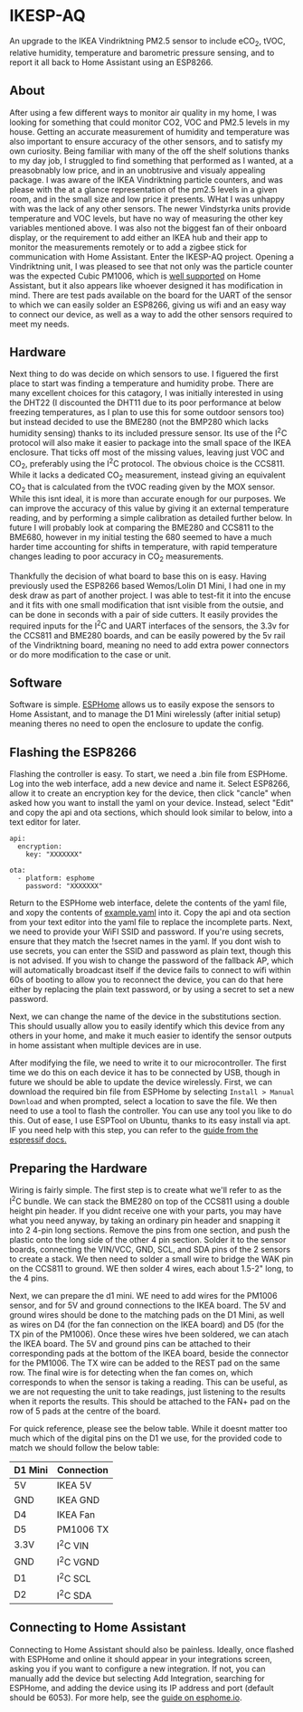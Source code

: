 # IKESP-AQ
An upgrade to the IKEA Vindriktning PM2.5 sensor to include eCO<sub>2</sub>, tVOC, relative humidity, temperature and barometric pressure sensing, and to report it all back to Home Assistant using an ESP8266.

## About
After using a few different ways to monitor air quality in my home, I was looking for something that could monitor CO2, VOC and PM2.5 levels in my house. Getting an accurate measurement of humidity and temperature was also important to ensure accuracy of the other sensors, and to satisfy my own curiosity. Being familiar with many of the off the shelf solutions thanks to my day job, I struggled to find something that performed as I wanted, at a preasobnably low price, and in an unobtrusive and visualy appealing package. I was aware of the IKEA Vindriktning particle counters, and was please with the at a glance representation of the pm2.5 levels in a given room, and in the small size and low price it presents. WHat I was unhappy with was the lack of any other sensors. The newer Vindstyrka units provide temperature and VOC levels, but have no way of measuring the other key variables mentioned above. I was also not the biggest fan of their onboard display, or the requirement to add either an IKEA hub and their app to monitor the measurements remotely or to add a zigbee stick for communication with Home Assistant. Enter the IKESP-AQ project. Opening a Vindriktning unit, I was pleased to see that not only was the particle counter was the expected Cubic PM1006, which is [well supported](https://esphome.io/components/sensor/pm1006.html) on Home Assistant, but it also appears like whoever designed it has modification in mind. There are test pads available on the board for the UART of the sensor to which we can easily solder an ESP8266, giving us wifi and an easy way to connect our device, as well as a way to add the other sensors required to meet my needs.

## Hardware
Next thing to do was decide on which sensors to use. I figuered the first place to start was finding a temperature and humidity probe. There are many excellent choices for this catagory, I was initially interested in using the DHT22 (I discounted the DHT11 due to its poor performance at below freezing temperatures, as I plan to use this for some outdoor sensors too) but instead decided to use the BME280 (not the BMP280 which lacks humidity sensing) thanks to its included pressure sensor. Its use of the I<sup>2</sup>C protocol will also make it easier to package into the small space of the IKEA enclosure. That ticks off most of the missing values, leaving just VOC and CO<sub>2</sub>, preferably using the I<sup>2</sup>C protocol. The obvious choice is the CCS811. While it lacks a dedicated CO<sub>2</sub> measurement, instead giving an equivalent CO<sub>2</sub> that is calculated from the tVOC reading given by the MOX sensor. While this isnt ideal, it is more than accurate enough for our purposes. We can improve the accuracy of this value by giving it an external temperature reading, and by performing a simple calibration as detailed further below. In future I will probably look at comparing the BME280 and CCS811 to the BME680, however in my initial testing the 680 seemed to have a much harder time accounting for shifts in temperature, with rapid temperature changes leading to poor accuracy in CO<sub>2</sub> measurements.

Thankfully the decision of what board to base this on is easy. Having previously used the ESP8266 based Wemos/Lolin D1 Mini, I had one in my desk draw as part of another project. I was able to test-fit it into the encuse and it fits with one small modification that isnt visible from the outsie, and can be done in seconds with a pair of side cutters. It easily provides the required inputs for the I<sup>2</sup>C and UART interfaces of the sensors, the 3.3v for the CCS811 and BME280 boards, and can be easily powered by the 5v rail of the Vindriktning board, meaning no need to add extra power connectors or do more modification to the case or unit.

## Software
Software is simple. [ESPHome](https://esphome.io/) allows us to easily expose the sensors to Home Assistant, and to manage the D1 Mini wirelessly (after initial setup) meaning theres no need to open the enclosure to update the config.

## Flashing the ESP8266
Flashing the controller is easy. To start, we need a .bin file from ESPHome. Log into the web interface, add a new device and name it. Select ESP8266, allow it to create an encryption key for the device, then click "cancle" when asked how you want to install the yaml on your device. Instead, select "Edit" and copy the api and ota sections, which should look similar to below, into a text editor for later.

```
api:
  encryption:
    key: "XXXXXXX"

ota:
  - platform: esphome
    password: "XXXXXXX"
```

Return to the ESPHome web interface, delete the contents of the yaml file, and xopy the contents of [example.yaml](example.yaml) into it. Copy the api and ota section from your text editor into the yaml file to replace the incomplete parts. Next, we need to provide your WiFI SSID and password. If you're using secrets, ensure that they match the !secret names in the yaml. If you dont wish to use secrets, you can enter the SSID and password as plain text, though this is not advised. If you wish to change the password of the fallback AP, which will automatically broadcast itself if the device fails to connect to wifi within 60s of booting to allow you to reconnect the device, you can do that here either by replacing the plain text password, or by using a secret to set a new password.

Next, we can change the name of the device in the substitutions section. This should usually allow you to easily identify which this device from any others in your home, and make it much easier to identify the sensor outputs in home assistant when multiple devices are in use.

After modifying the file, we need to write it to our microcontroller. The first time we do this on each device it has to be connected by USB, though in future we should be able to update the device wirelessly. First, we can download the required bin file from ESPHome by selecting `Install > Manual Download` and when prompted, select a location to save the file. We then need to use a tool to flash the controller. You can use any tool you like to do this. Out of ease, I use ESPTool on Ubuntu, thanks to its easy install via apt. IF you need help with this step, you can refer to the [guide from the espressif docs.](https://docs.espressif.com/projects/esptool/en/latest/esp8266/esptool/flashing-firmware.html)

## Preparing the Hardware
Wiring is fairly simple. The first step is to create what we'll refer to as the I<sup>2</sup>C bundle. We can stack the BME280 on top of the CCS811 using a double height pin header. If you didnt receive one with your parts, you may have what you need anyway, by taking an ordinary pin header and snapping it into 2 4-pin long sections. Remove the pins from one section, and push the plastic onto the long side of the other 4 pin section. Solder it to the sensor boards, connecting the VIN/VCC, GND, SCL, and SDA pins of the 2 sensors to create a stack. We then need to solder a small wire to bridge the WAK pin on the CCS811 to ground. WE then solder 4 wires, each about 1.5-2" long, to the 4 pins.

Next, we can prepare the d1 mini. WE need to add wires for the PM1006 sensor, and for 5V and ground connections to the IKEA board. The 5V and ground wires should be done to the matching pads on the D1 Mini, as well as wires on D4 (for the fan connection on the IKEA board) and D5 (for the TX pin of the PM1006). Once these wires hve been soldered, we can atach the IKEA board. The 5V and ground pins can be attached to their corresponding pads at the bottom of the IKEA board, beside the connector for the PM1006. The TX wire can be added to the REST pad on the same row. The final wire is for detecting when the fan comes on, which corresponds to when the sensor is taking a reading. This can be useful, as we are not requesting the unit to take readings, just listening to the results when it reports the results. This should be attached to the FAN+ pad on the row of 5 pads at the centre of the board.

For quick reference, please see the below table. While it doesnt matter too much which of the digital pins on the D1 we use, for the provided code to match we should follow the below table:

|D1 Mini | Connection|
|---|---|
|5V | IKEA 5V|
|GND | IKEA GND|
|D4 | IKEA Fan|
|D5 | PM1006 TX|
|3.3V | I<sup>2</sup>C VIN |
|GND | I<sup>2</sup>C VGND |
|D1 | I<sup>2</sup>C SCL |
|D2 | I<sup>2</sup>C SDA |

## Connecting to Home Assistant
Connecting to Home Assistant should also be painless. Ideally, once flashed with ESPHome and online it should appear in your integrations screen, asking you if you want to configure a new integration. If not, you can manually add the device but selecting Add Integration, searching for ESPHome, and adding the device using its IP address and port (default should be 6053). For more help, see the [guide on esphome.io](https://esphome.io/guides/getting_started_hassio.html).
